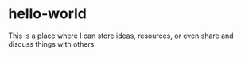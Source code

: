 # hello-world
This is a place where I can store ideas, resources, or even share and discuss things with others

